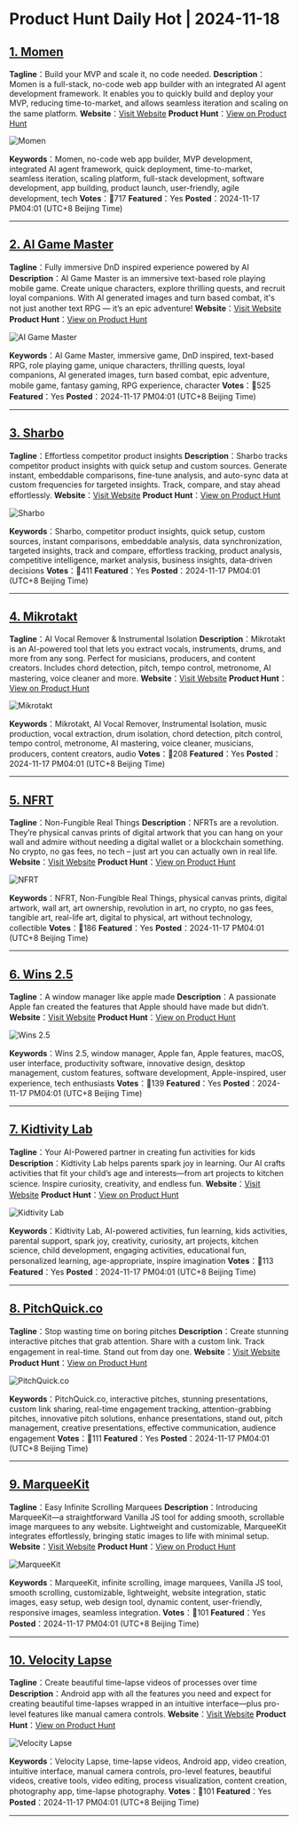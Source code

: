 # Product Hunt Daily Hot | 2024-11-18

## [1. Momen](https://www.producthunt.com/posts/momen?utm_campaign=producthunt-api&utm_medium=api-v2&utm_source=Application%3A+phtrends+%28ID%3A+147529%29)
**Tagline**：Build your MVP and scale it, no code needed.
**Description**：Momen is a full-stack, no-code web app builder with an integrated AI agent development framework. It enables you to quickly build and deploy your MVP, reducing time-to-market, and allows seamless iteration and scaling on the same platform.
**Website**：[Visit Website](https://www.producthunt.com/r/L2L5AHPQ3BZKNQ?utm_campaign=producthunt-api&utm_medium=api-v2&utm_source=Application%3A+phtrends+%28ID%3A+147529%29)
**Product Hunt**：[View on Product Hunt](https://www.producthunt.com/posts/momen?utm_campaign=producthunt-api&utm_medium=api-v2&utm_source=Application%3A+phtrends+%28ID%3A+147529%29)

![Momen](https://ph-files.imgix.net/dc297a3b-b655-48ba-84df-a6bcc1628d2b.png?auto=format&fit=crop&frame=1&h=512&w=1024)

**Keywords**：Momen, no-code web app builder, MVP development, integrated AI agent framework, quick deployment, time-to-market, seamless iteration, scaling platform, full-stack development, software development, app building, product launch, user-friendly, agile development, tech
**Votes**：🔺717
**Featured**：Yes
**Posted**：2024-11-17 PM04:01 (UTC+8 Beijing Time)

---

## [2. AI Game Master ](https://www.producthunt.com/posts/ai-game-master?utm_campaign=producthunt-api&utm_medium=api-v2&utm_source=Application%3A+phtrends+%28ID%3A+147529%29)
**Tagline**：Fully immersive DnD inspired experience powered by AI
**Description**：AI Game Master is an immersive text-based role playing mobile game. Create unique characters, explore thrilling quests, and recruit loyal companions. With AI generated images and turn based combat, it's not just another text RPG — it’s an epic adventure!
**Website**：[Visit Website](https://www.producthunt.com/r/ZV7WQEY2OOKFA6?utm_campaign=producthunt-api&utm_medium=api-v2&utm_source=Application%3A+phtrends+%28ID%3A+147529%29)
**Product Hunt**：[View on Product Hunt](https://www.producthunt.com/posts/ai-game-master?utm_campaign=producthunt-api&utm_medium=api-v2&utm_source=Application%3A+phtrends+%28ID%3A+147529%29)

![AI Game Master ](https://ph-files.imgix.net/9461281b-554a-4c24-99d5-b072091ab339.png?auto=format&fit=crop&frame=1&h=512&w=1024)

**Keywords**：AI Game Master, immersive game, DnD inspired, text-based RPG, role playing game, unique characters, thrilling quests, loyal companions, AI generated images, turn based combat, epic adventure, mobile game, fantasy gaming, RPG experience, character
**Votes**：🔺525
**Featured**：Yes
**Posted**：2024-11-17 PM04:01 (UTC+8 Beijing Time)

---

## [3. Sharbo](https://www.producthunt.com/posts/sharbo?utm_campaign=producthunt-api&utm_medium=api-v2&utm_source=Application%3A+phtrends+%28ID%3A+147529%29)
**Tagline**：Effortless competitor product insights
**Description**：Sharbo tracks competitor product insights with quick setup and custom sources. Generate instant, embeddable comparisons, fine-tune analysis, and auto-sync data at custom frequencies for targeted insights. Track, compare, and stay ahead effortlessly.
**Website**：[Visit Website](https://www.producthunt.com/r/EKZZF5B2GMKOWQ?utm_campaign=producthunt-api&utm_medium=api-v2&utm_source=Application%3A+phtrends+%28ID%3A+147529%29)
**Product Hunt**：[View on Product Hunt](https://www.producthunt.com/posts/sharbo?utm_campaign=producthunt-api&utm_medium=api-v2&utm_source=Application%3A+phtrends+%28ID%3A+147529%29)

![Sharbo](https://ph-files.imgix.net/e2158ebf-b4b1-43de-8f93-2e187f3af50a.png?auto=format&fit=crop&frame=1&h=512&w=1024)

**Keywords**：Sharbo, competitor product insights, quick setup, custom sources, instant comparisons, embeddable analysis, data synchronization, targeted insights, track and compare, effortless tracking, product analysis, competitive intelligence, market analysis, business insights, data-driven decisions
**Votes**：🔺411
**Featured**：Yes
**Posted**：2024-11-17 PM04:01 (UTC+8 Beijing Time)

---

## [4. Mikrotakt](https://www.producthunt.com/posts/mikrotakt?utm_campaign=producthunt-api&utm_medium=api-v2&utm_source=Application%3A+phtrends+%28ID%3A+147529%29)
**Tagline**：AI Vocal Remover & Instrumental Isolation
**Description**：Mikrotakt is an AI-powered tool that lets you extract vocals, instruments, drums, and more from any song. Perfect for musicians, producers, and content creators. Includes chord detection, pitch, tempo control, metronome, AI mastering, voice cleaner and more.
**Website**：[Visit Website](https://www.producthunt.com/r/OOB7722MJY2WY3?utm_campaign=producthunt-api&utm_medium=api-v2&utm_source=Application%3A+phtrends+%28ID%3A+147529%29)
**Product Hunt**：[View on Product Hunt](https://www.producthunt.com/posts/mikrotakt?utm_campaign=producthunt-api&utm_medium=api-v2&utm_source=Application%3A+phtrends+%28ID%3A+147529%29)

![Mikrotakt](https://ph-files.imgix.net/a26e7974-0f99-47a7-b505-8b47380280e5.webp?auto=format&fit=crop&frame=1&h=512&w=1024)

**Keywords**：Mikrotakt, AI Vocal Remover, Instrumental Isolation, music production, vocal extraction, drum isolation, chord detection, pitch control, tempo control, metronome, AI mastering, voice cleaner, musicians, producers, content creators, audio
**Votes**：🔺208
**Featured**：Yes
**Posted**：2024-11-17 PM04:01 (UTC+8 Beijing Time)

---

## [5. NFRT](https://www.producthunt.com/posts/nfrt?utm_campaign=producthunt-api&utm_medium=api-v2&utm_source=Application%3A+phtrends+%28ID%3A+147529%29)
**Tagline**：Non-Fungible Real Things
**Description**：NFRTs are a revolution. They’re physical canvas prints of digital artwork that you can hang on your wall and admire without needing a digital wallet or a blockchain something. No crypto, no gas fees, no tech – just art you can actually own in real life.
**Website**：[Visit Website](https://www.producthunt.com/r/FEROUS5HCMQF6D?utm_campaign=producthunt-api&utm_medium=api-v2&utm_source=Application%3A+phtrends+%28ID%3A+147529%29)
**Product Hunt**：[View on Product Hunt](https://www.producthunt.com/posts/nfrt?utm_campaign=producthunt-api&utm_medium=api-v2&utm_source=Application%3A+phtrends+%28ID%3A+147529%29)

![NFRT](https://ph-files.imgix.net/e6f48743-edae-4e89-a6f6-4554daf199d0.png?auto=format&fit=crop&frame=1&h=512&w=1024)

**Keywords**：NFRT, Non-Fungible Real Things, physical canvas prints, digital artwork, wall art, art ownership, revolution in art, no crypto, no gas fees, tangible art, real-life art, digital to physical, art without technology, collectible
**Votes**：🔺186
**Featured**：Yes
**Posted**：2024-11-17 PM04:01 (UTC+8 Beijing Time)

---

## [6. Wins 2.5](https://www.producthunt.com/posts/wins-2-5?utm_campaign=producthunt-api&utm_medium=api-v2&utm_source=Application%3A+phtrends+%28ID%3A+147529%29)
**Tagline**：A window manager like apple made
**Description**：A passionate Apple fan created the features that Apple should have made but didn’t.
**Website**：[Visit Website](https://www.producthunt.com/r/7TZDFMRP7NOP53?utm_campaign=producthunt-api&utm_medium=api-v2&utm_source=Application%3A+phtrends+%28ID%3A+147529%29)
**Product Hunt**：[View on Product Hunt](https://www.producthunt.com/posts/wins-2-5?utm_campaign=producthunt-api&utm_medium=api-v2&utm_source=Application%3A+phtrends+%28ID%3A+147529%29)

![Wins 2.5](https://ph-files.imgix.net/ae12ddc3-a540-419a-ae63-9ebcba0c18fd.png?auto=format&fit=crop&frame=1&h=512&w=1024)

**Keywords**：Wins 2.5, window manager, Apple fan, Apple features, macOS, user interface, productivity software, innovative design, desktop management, custom features, software development, Apple-inspired, user experience, tech enthusiasts
**Votes**：🔺139
**Featured**：Yes
**Posted**：2024-11-17 PM04:01 (UTC+8 Beijing Time)

---

## [7. Kidtivity Lab](https://www.producthunt.com/posts/kidtivity-lab?utm_campaign=producthunt-api&utm_medium=api-v2&utm_source=Application%3A+phtrends+%28ID%3A+147529%29)
**Tagline**：Your AI-Powered partner in creating fun activities for kids
**Description**：Kidtivity Lab helps parents spark joy in learning. Our AI crafts activities that fit your child’s age and interests—from art projects to kitchen science. Inspire curiosity, creativity, and endless fun.
**Website**：[Visit Website](https://www.producthunt.com/r/XUKD3KZWD62XSZ?utm_campaign=producthunt-api&utm_medium=api-v2&utm_source=Application%3A+phtrends+%28ID%3A+147529%29)
**Product Hunt**：[View on Product Hunt](https://www.producthunt.com/posts/kidtivity-lab?utm_campaign=producthunt-api&utm_medium=api-v2&utm_source=Application%3A+phtrends+%28ID%3A+147529%29)

![Kidtivity Lab](https://ph-files.imgix.net/1e16c92c-2a71-4fac-a285-5f65e06328b0.png?auto=format&fit=crop&frame=1&h=512&w=1024)

**Keywords**：Kidtivity Lab, AI-powered activities, fun learning, kids activities, parental support, spark joy, creativity, curiosity, art projects, kitchen science, child development, engaging activities, educational fun, personalized learning, age-appropriate, inspire imagination
**Votes**：🔺113
**Featured**：Yes
**Posted**：2024-11-17 PM04:01 (UTC+8 Beijing Time)

---

## [8. PitchQuick.co](https://www.producthunt.com/posts/pitchquick-co?utm_campaign=producthunt-api&utm_medium=api-v2&utm_source=Application%3A+phtrends+%28ID%3A+147529%29)
**Tagline**：Stop wasting time on boring pitches
**Description**：Create stunning interactive pitches that grab attention. Share with a custom link. Track engagement in real-time. Stand out from day one.
**Website**：[Visit Website](https://www.producthunt.com/r/ZNVWWKEUYBMQ5X?utm_campaign=producthunt-api&utm_medium=api-v2&utm_source=Application%3A+phtrends+%28ID%3A+147529%29)
**Product Hunt**：[View on Product Hunt](https://www.producthunt.com/posts/pitchquick-co?utm_campaign=producthunt-api&utm_medium=api-v2&utm_source=Application%3A+phtrends+%28ID%3A+147529%29)

![PitchQuick.co](https://ph-files.imgix.net/fbcfc426-93e0-449d-b7cc-884fb1e7b0a5.png?auto=format&fit=crop&frame=1&h=512&w=1024)

**Keywords**：PitchQuick.co, interactive pitches, stunning presentations, custom link sharing, real-time engagement tracking, attention-grabbing pitches, innovative pitch solutions, enhance presentations, stand out, pitch management, creative presentations, effective communication, audience engagement
**Votes**：🔺111
**Featured**：Yes
**Posted**：2024-11-17 PM04:01 (UTC+8 Beijing Time)

---

## [9. MarqueeKit](https://www.producthunt.com/posts/marqueekit?utm_campaign=producthunt-api&utm_medium=api-v2&utm_source=Application%3A+phtrends+%28ID%3A+147529%29)
**Tagline**：Easy Infinite Scrolling Marquees
**Description**：Introducing MarqueeKit—a straightforward Vanilla JS tool for adding smooth, scrollable image marquees to any website. Lightweight and customizable, MarqueeKit integrates effortlessly, bringing static images to life with minimal setup.
**Website**：[Visit Website](https://www.producthunt.com/r/C4ETQLNZ4W5W7Z?utm_campaign=producthunt-api&utm_medium=api-v2&utm_source=Application%3A+phtrends+%28ID%3A+147529%29)
**Product Hunt**：[View on Product Hunt](https://www.producthunt.com/posts/marqueekit?utm_campaign=producthunt-api&utm_medium=api-v2&utm_source=Application%3A+phtrends+%28ID%3A+147529%29)

![MarqueeKit](https://ph-files.imgix.net/37140386-c440-4b0f-9c6f-cced6c154d3f.png?auto=format&fit=crop&frame=1&h=512&w=1024)

**Keywords**：MarqueeKit, infinite scrolling, image marquees, Vanilla JS tool, smooth scrolling, customizable, lightweight, website integration, static images, easy setup, web design tool, dynamic content, user-friendly, responsive images, seamless integration.
**Votes**：🔺101
**Featured**：Yes
**Posted**：2024-11-17 PM04:01 (UTC+8 Beijing Time)

---

## [10. Velocity Lapse](https://www.producthunt.com/posts/velocity-lapse?utm_campaign=producthunt-api&utm_medium=api-v2&utm_source=Application%3A+phtrends+%28ID%3A+147529%29)
**Tagline**：Create beautiful time-lapse videos of processes over time
**Description**：Android app with all the features you need and expect for creating beautiful time-lapses wrapped in an intuitive interface—plus pro-level features like manual camera controls.
**Website**：[Visit Website](https://www.producthunt.com/r/T6UOBC625CNY2E?utm_campaign=producthunt-api&utm_medium=api-v2&utm_source=Application%3A+phtrends+%28ID%3A+147529%29)
**Product Hunt**：[View on Product Hunt](https://www.producthunt.com/posts/velocity-lapse?utm_campaign=producthunt-api&utm_medium=api-v2&utm_source=Application%3A+phtrends+%28ID%3A+147529%29)

![Velocity Lapse](https://ph-files.imgix.net/d2c71172-a73f-46e9-9d3c-6ca44df1cd53.jpeg?auto=format&fit=crop&frame=1&h=512&w=1024)

**Keywords**：Velocity Lapse, time-lapse videos, Android app, video creation, intuitive interface, manual camera controls, pro-level features, beautiful videos, creative tools, video editing, process visualization, content creation, photography app, time-lapse photography.
**Votes**：🔺101
**Featured**：Yes
**Posted**：2024-11-17 PM04:01 (UTC+8 Beijing Time)

---

